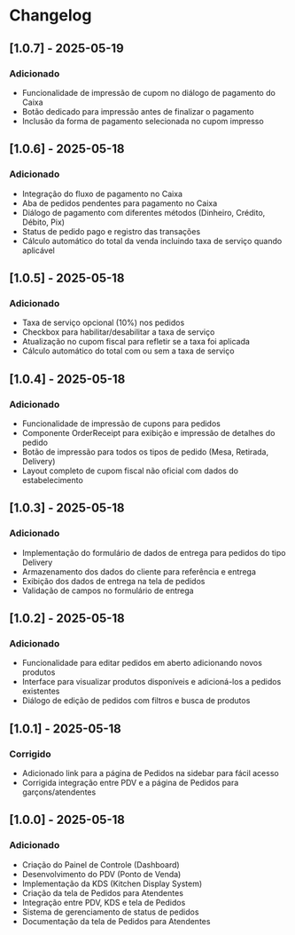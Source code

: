 
# Changelog

## [1.0.7] - 2025-05-19
### Adicionado
- Funcionalidade de impressão de cupom no diálogo de pagamento do Caixa
- Botão dedicado para impressão antes de finalizar o pagamento
- Inclusão da forma de pagamento selecionada no cupom impresso

## [1.0.6] - 2025-05-18
### Adicionado
- Integração do fluxo de pagamento no Caixa
- Aba de pedidos pendentes para pagamento no Caixa
- Diálogo de pagamento com diferentes métodos (Dinheiro, Crédito, Débito, Pix)
- Status de pedido pago e registro das transações
- Cálculo automático do total da venda incluindo taxa de serviço quando aplicável

## [1.0.5] - 2025-05-18
### Adicionado
- Taxa de serviço opcional (10%) nos pedidos
- Checkbox para habilitar/desabilitar a taxa de serviço
- Atualização no cupom fiscal para refletir se a taxa foi aplicada
- Cálculo automático do total com ou sem a taxa de serviço

## [1.0.4] - 2025-05-18
### Adicionado
- Funcionalidade de impressão de cupons para pedidos
- Componente OrderReceipt para exibição e impressão de detalhes do pedido 
- Botão de impressão para todos os tipos de pedido (Mesa, Retirada, Delivery)
- Layout completo de cupom fiscal não oficial com dados do estabelecimento

## [1.0.3] - 2025-05-18
### Adicionado
- Implementação do formulário de dados de entrega para pedidos do tipo Delivery
- Armazenamento dos dados do cliente para referência e entrega
- Exibição dos dados de entrega na tela de pedidos
- Validação de campos no formulário de entrega

## [1.0.2] - 2025-05-18
### Adicionado
- Funcionalidade para editar pedidos em aberto adicionando novos produtos
- Interface para visualizar produtos disponíveis e adicioná-los a pedidos existentes
- Diálogo de edição de pedidos com filtros e busca de produtos

## [1.0.1] - 2025-05-18
### Corrigido
- Adicionado link para a página de Pedidos na sidebar para fácil acesso
- Corrigida integração entre PDV e a página de Pedidos para garçons/atendentes

## [1.0.0] - 2025-05-18
### Adicionado
- Criação do Painel de Controle (Dashboard)
- Desenvolvimento do PDV (Ponto de Venda)
- Implementação da KDS (Kitchen Display System)
- Criação da tela de Pedidos para Atendentes
- Integração entre PDV, KDS e tela de Pedidos
- Sistema de gerenciamento de status de pedidos
- Documentação da tela de Pedidos para Atendentes

